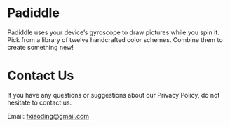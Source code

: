 # Padiddle

Padiddle uses your device’s gyroscope to draw pictures while you spin it. Pick from a library of twelve handcrafted color schemes. Combine them to create something new!

# Contact Us

If you have any questions or suggestions about our Privacy Policy, do not hesitate to contact us.

Email: fxiaoding@gmail.com
